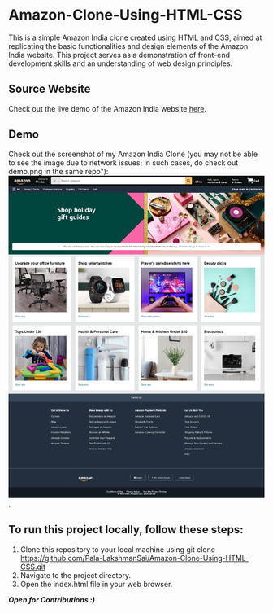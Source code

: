 # Amazon-Clone-Using-HTML-CSS

This is a simple Amazon India clone created using HTML and CSS, aimed at replicating the basic functionalities and design elements of the Amazon India website. This project serves as a demonstration of front-end development skills and an understanding of web design principles.

## Source Website
Check out the live demo of the Amazon India website [here](https://www.amazon.com/).

## Demo
Check out the screenshot of my Amazon India Clone (you may not be able to see the image due to network issues; in such cases, do check out demo.png in the same repo"):
![amazon india clone](demo.png).


## To run this project locally, follow these steps:

1. Clone this repository to your local machine using git clone https://github.com/Pala-LakshmanSai/Amazon-Clone-Using-HTML-CSS.git
2. Navigate to the project directory.
3. Open the index.html file in your web browser.

 ***Open for Contributions :)***
